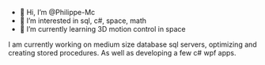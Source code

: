 - 👋 Hi, I’m @Philippe-Mc
- 👀 I’m interested in sql, c#, space, math
- 🌱 I’m currently learning 3D motion control in space

I am currently working on medium size database sql servers, optimizing and creating stored procedures. As well as developing a few c# wpf apps.


